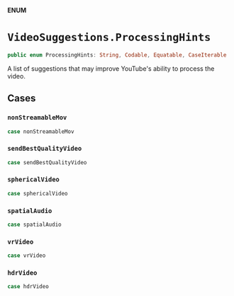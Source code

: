 **ENUM**

# `VideoSuggestions.ProcessingHints`

```swift
public enum ProcessingHints: String, Codable, Equatable, CaseIterable
```

A list of suggestions that may improve YouTube's ability to process the video.

## Cases
### `nonStreamableMov`

```swift
case nonStreamableMov
```

### `sendBestQualityVideo`

```swift
case sendBestQualityVideo
```

### `sphericalVideo`

```swift
case sphericalVideo
```

### `spatialAudio`

```swift
case spatialAudio
```

### `vrVideo`

```swift
case vrVideo
```

### `hdrVideo`

```swift
case hdrVideo
```
